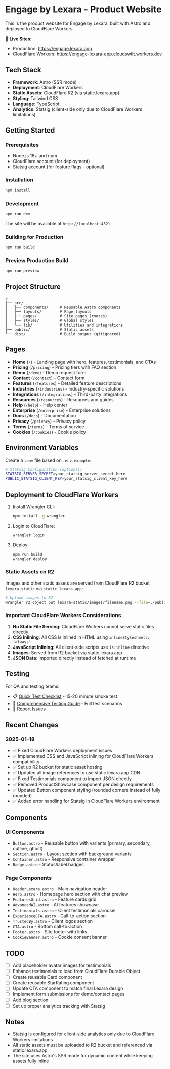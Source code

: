 # Engage by Lexara - Product Website

This is the product website for Engage by Lexara, built with Astro and deployed to CloudFlare Workers.

🔗 **Live Sites**:
- Production: https://engage.lexara.app
- CloudFlare Workers: https://engage-lexara-app.cloudswift.workers.dev

## Tech Stack

- **Framework**: Astro (SSR mode)
- **Deployment**: CloudFlare Workers
- **Static Assets**: CloudFlare R2 (via static.lexara.app)
- **Styling**: Tailwind CSS
- **Language**: TypeScript
- **Analytics**: Statsig (client-side only due to CloudFlare Workers limitations)

## Getting Started

### Prerequisites

- Node.js 18+ and npm
- CloudFlare account (for deployment)
- Statsig account (for feature flags - optional)

### Installation

```bash
npm install
```

### Development

```bash
npm run dev
```

The site will be available at `http://localhost:4321`

### Building for Production

```bash
npm run build
```

### Preview Production Build

```bash
npm run preview
```

## Project Structure

```
/
├── src/
│   ├── components/     # Reusable Astro components
│   ├── layouts/        # Page layouts
│   ├── pages/          # Site pages (routes)
│   ├── styles/         # Global styles
│   └── lib/            # Utilities and integrations
├── public/             # Static assets
└── dist/               # Build output (gitignored)
```

## Pages

- **Home** (`/`) - Landing page with hero, features, testimonials, and CTAs
- **Pricing** (`/pricing`) - Pricing tiers with FAQ section
- **Demo** (`/demo`) - Demo request form
- **Contact** (`/contact`) - Contact form
- **Features** (`/features`) - Detailed feature descriptions
- **Industries** (`/industries`) - Industry-specific solutions
- **Integrations** (`/integrations`) - Third-party integrations
- **Resources** (`/resources`) - Resources and guides
- **Help** (`/help`) - Help center
- **Enterprise** (`/enterprise`) - Enterprise solutions
- **Docs** (`/docs`) - Documentation
- **Privacy** (`/privacy`) - Privacy policy
- **Terms** (`/terms`) - Terms of service
- **Cookies** (`/cookies`) - Cookie policy

## Environment Variables

Create a `.env` file based on `.env.example`:

```bash
# Statsig Configuration (optional)
STATSIG_SERVER_SECRET=your_statsig_server_secret_here
PUBLIC_STATSIG_CLIENT_KEY=your_statsig_client_key_here
```

## Deployment to CloudFlare Workers

1. Install Wrangler CLI:
   ```bash
   npm install -g wrangler
   ```

2. Login to CloudFlare:
   ```bash
   wrangler login
   ```

3. Deploy:
   ```bash
   npm run build
   wrangler deploy
   ```

### Static Assets on R2

Images and other static assets are served from CloudFlare R2 bucket `lexara-static` via `static.lexara.app`:

```bash
# Upload images to R2
wrangler r2 object put lexara-static/images/filename.png --file=./public/images/filename.png --remote
```

### Important CloudFlare Workers Considerations

1. **No Static File Serving**: CloudFlare Workers cannot serve static files directly
2. **CSS Inlining**: All CSS is inlined in HTML using `inlineStylesheets: 'always'`
3. **JavaScript Inlining**: All client-side scripts use `is:inline` directive
4. **Images**: Served from R2 bucket via static.lexara.app
5. **JSON Data**: Imported directly instead of fetched at runtime

## Testing

For QA and testing teams:
- 📋 [Quick Test Checklist](./QUICK_TEST_CHECKLIST.md) - 15-20 minute smoke test
- 📖 [Comprehensive Testing Guide](./TESTING_GUIDE.md) - Full test scenarios
- 🐛 [Report Issues](https://github.com/lexara-com/engage-lexara-app/issues)

## Recent Changes

### 2025-01-18
- ✅ Fixed CloudFlare Workers deployment issues
- ✅ Implemented CSS and JavaScript inlining for CloudFlare Workers compatibility
- ✅ Set up R2 bucket for static asset hosting
- ✅ Updated all image references to use static.lexara.app CDN
- ✅ Fixed Testimonials component to import JSON directly
- ✅ Removed ProductShowcase component per design requirements
- ✅ Updated Button component styling (rounded corners instead of fully rounded)
- ✅ Added error handling for Statsig in CloudFlare Workers environment

## Components

### UI Components
- `Button.astro` - Reusable button with variants (primary, secondary, outline, ghost)
- `Section.astro` - Layout section with background variants
- `Container.astro` - Responsive container wrapper
- `Badge.astro` - Status/label badges

### Page Components
- `HeaderLexara.astro` - Main navigation header
- `Hero.astro` - Homepage hero section with chat preview
- `FeaturesGrid.astro` - Feature cards grid
- `AdvancedAI.astro` - AI features showcase
- `Testimonials.astro` - Client testimonials carousel
- `ExperienceCTA.astro` - Call-to-action section
- `TrustedBy.astro` - Client logos section
- `CTA.astro` - Bottom call-to-action
- `Footer.astro` - Site footer with links
- `CookieBanner.astro` - Cookie consent banner

## TODO

- [ ] Add placeholder avatar images for testimonials
- [ ] Enhance testimonials to load from CloudFlare Durable Object
- [ ] Create reusable Card component
- [ ] Create reusable StarRating component
- [ ] Update CTA component to match final Lexara design
- [ ] Implement form submissions for demo/contact pages
- [ ] Add blog section
- [ ] Set up proper analytics tracking with Statsig

## Notes

- Statsig is configured for client-side analytics only due to CloudFlare Workers limitations
- All static assets must be uploaded to R2 bucket and referenced via static.lexara.app
- The site uses Astro's SSR mode for dynamic content while keeping assets fully inline
